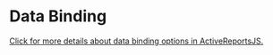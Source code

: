 # Data Binding





















[Click for more details about data binding options in ActiveReportsJS.](https://www.grapecity.com/activereportsjs/docs/ReportAuthorGuide/Databinding)
